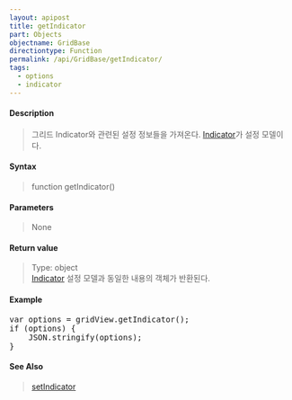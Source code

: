 ```yaml
---
layout: apipost
title: getIndicator
part: Objects
objectname: GridBase
directiontype: Function
permalink: /api/GridBase/getIndicator/
tags:
  - options
  - indicator
---
```



#### Description

> 그리드 Indicator와 관련된 설정 정보들을 가져온다. [Indicator](/api/types/Indicator/)가 설정 모델이다.

#### Syntax

> function getIndicator()

#### Parameters

> None

#### Return value

> Type: object  
> [Indicator](/api/types/Indicator/) 설정 모델과 동일한 내용의 객체가 반환된다.

#### Example

<pre class="prettyprint">
var options = gridView.getIndicator();
if (options) {
	JSON.stringify(options);
}
</pre>

#### See Also
> [setIndicator](/api/GridBase/setIndicator)